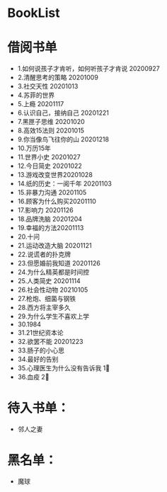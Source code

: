 # BookList
# 借阅书单

- 1.如何说孩子才肯听，如何听孩子才肯说 20200927
- 2.清醒思考的策略 20201009
- 3.社交天性 20201013
- 4.苏菲的世界
- 5.上瘾 20201117
- 6.认识自己，接纳自己 20201221
- 7.黑匣子思维 20201020
- 8.高效15法则 20201015
- 9.你当像鸟飞往你的山 20201218
- 10.万历15年
- 11.世界小史 20201027
- 12.今日简史 20201022
- 13.游戏改变世界20201028
- 14.纸的历史：一阅千年 20201103
- 15.非暴力沟通 20201105
- 16.顾客为什么购买20201110
- 17.影响力 20201126
- 18.品牌洗脑 20201204
- 19.幸福的方法20201113
- 20.十问
- 21.运动改造大脑 20201121
- 22.说谎者的扑克牌
- 23.但愿婚前我知道 20201126
- 24.为什么精英都是时间控 
- 25.人类简史 20201114
- 26.社会性动物 20210105
- 27.枪炮、细菌与钢铁
- 28.西方将主宰多久
- 29.为什么学生不喜欢上学
- 30.1984
- 31.21世纪资本论
- 32.欲罢不能 20201223
- 33.肠子的小心思
- 34.最好的告别
- 35.心理医生为什么没有告诉我 1⃣️
- 36.血疫 2⃣️

# 待入书单：
- 邻人之妻


# 黑名单：
- 魔球
